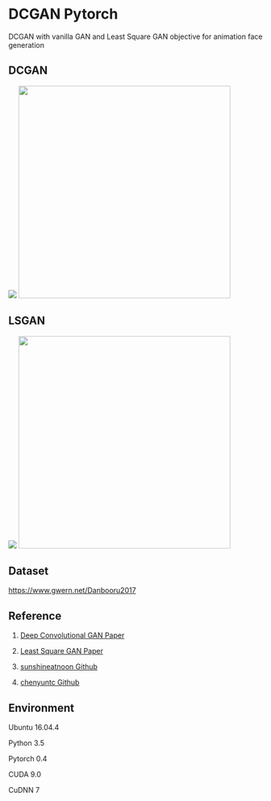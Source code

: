 # DCGAN Pytorch
DCGAN with vanilla GAN  and Least Square GAN objective for animation face generation

## DCGAN

<img src="https://github.com/kevinlyu/DCGAN_Pytorch/blob/master/img/dcgan_sample.png"/> <img src="https://github.com/kevinlyu/DCGAN_Pytorch/blob/master/img/dcgan_loss.png" width="420" />



## LSGAN
<img src="https://github.com/kevinlyu/DCGAN_Pytorch/blob/master/img/lsgan_sample.png"/> <img src="https://github.com/kevinlyu/DCGAN_Pytorch/blob/master/img/lsgan_loss.png" width="420" />


## Dataset
https://www.gwern.net/Danbooru2017


## Reference
1. [Deep Convolutional GAN Paper](https://arxiv.org/pdf/1511.06434.pdf)

2. [Least Square GAN Paper](https://arxiv.org/pdf/1611.04076.pdf)

3. [sunshineatnoon Github](https://github.com/sunshineatnoon/Paper-Implementations/blob/master/dcgan/dcgan.py)

4. [chenyuntc Github](https://github.com/chenyuntc/pytorch-book/tree/master/chapter7-GAN%E7%94%9F%E6%88%90%E5%8A%A8%E6%BC%AB%E5%A4%B4%E5%83%8F)


## Environment

Ubuntu 16.04.4

Python 3.5

Pytorch 0.4

CUDA 9.0

CuDNN 7 
